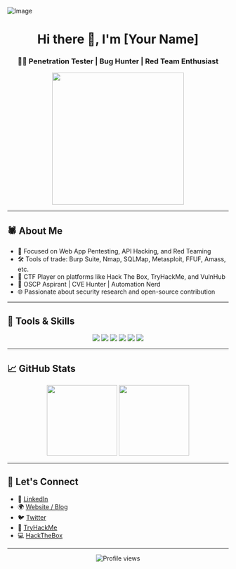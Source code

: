 ![Image](https://github.com/user-attachments/assets/6191494a-88e4-41a2-a14c-aee8a7a1f6be)

<h1 align="center">Hi there 👋, I'm [Your Name]</h1>
<h3 align="center">🏴‍☠️ Penetration Tester | Bug Hunter | Red Team Enthusiast</h3>

<p align="center">
  <img src="https://media.giphy.com/media/d8J0rs2rj3rXxzwY5E/giphy.gif" width="300" />
</p>

---

## 🕷️ About Me
- 🎯 Focused on Web App Pentesting, API Hacking, and Red Teaming
- 🛠️ Tools of trade: Burp Suite, Nmap, SQLMap, Metasploit, FFUF, Amass, etc.
- 🧪 CTF Player on platforms like Hack The Box, TryHackMe, and VulnHub
- 📜 OSCP Aspirant | CVE Hunter | Automation Nerd
- 🌐 Passionate about security research and open-source contribution

---

## 🧰 Tools & Skills

<p align="center">
  <img src="https://img.shields.io/badge/Burp%20Suite-orange?style=for-the-badge&logo=burpsuite" />
  <img src="https://img.shields.io/badge/Metasploit-5e5e5e?style=for-the-badge&logo=metasploit" />
  <img src="https://img.shields.io/badge/Linux-FCC624?style=for-the-badge&logo=linux&logoColor=black" />
  <img src="https://img.shields.io/badge/Nmap-0071C5?style=for-the-badge" />
  <img src="https://img.shields.io/badge/SQLMap-ffffff?style=for-the-badge&logo=python&logoColor=yellow" />
  <img src="https://img.shields.io/badge/OWASP-000000?style=for-the-badge&logo=owasp&logoColor=white" />
</p>

---

## 📈 GitHub Stats

<p align="center">
  <img src="https://github-readme-stats.vercel.app/api?username=YOUR_USERNAME&show_icons=true&theme=tokyonight&count_private=true" height="160"/>
  <img src="https://github-readme-stats.vercel.app/api/top-langs/?username=YOUR_USERNAME&layout=compact&theme=tokyonight" height="160"/>
</p>

---

## 🔗 Let's Connect

- 💼 [LinkedIn](https://linkedin.com/in/your-profile)
- 🌍 [Website / Blog](https://yourwebsite.com)
- 🐦 [Twitter](https://twitter.com/yourhandle)
- 🐙 [TryHackMe](https://tryhackme.com/p/yourusername)
- 💻 [HackTheBox](https://app.hackthebox.com/profile/yourusername)

---

<p align="center">
  <img src="https://komarev.com/ghpvc/?username=YOUR_USERNAME&style=flat-square&color=blue" alt="Profile views" />
</p>

